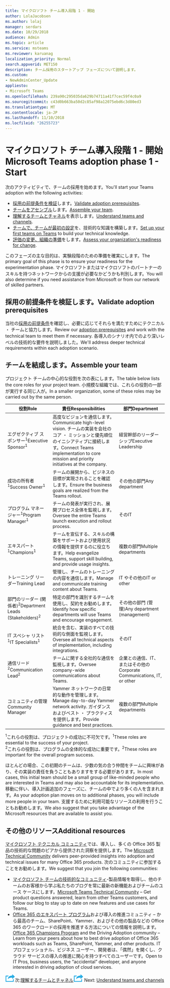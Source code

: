 ```yaml
---
title: マイクロソフト チーム導入段階 1 - 開始
author: LolaJacobsen
ms.author: lolaj
manager: serdars
ms.date: 10/29/2018
audience: Admin
ms.topic: article
ms.service: msteams
ms.reviewer: karuanag
localization_priority: Normal
search.appverid: MET150
description: チーム採用のスタートアップ フェーズについて説明します。
ms.custom:
- NewAdminCenter_Update
appliesto:
- Microsoft Teams
ms.openlocfilehash: 239a90c295035da629b74711a41f7cec59f4c0a9
ms.sourcegitcommit: c43d0b663ba50d2c85af98a12075ebd6c3d80ed3
ms.translationtype: MT
ms.contentlocale: ja-JP
ms.lasthandoff: 11/10/2018
ms.locfileid: "26255723"
---
```

# <a name="microsoft-teams-adoption-phase-1---start"></a><span data-ttu-id="c3f97-103">マイクロソフト チーム導入段階 1 - 開始</span><span class="sxs-lookup"><span data-stu-id="c3f97-103">Microsoft Teams adoption phase 1 - Start</span></span>

<span data-ttu-id="c3f97-104">次のアクティビティで、チームの採用を始めます。</span><span class="sxs-lookup"><span data-stu-id="c3f97-104">You'll start your Teams adoption with the following activities:</span></span>

- <span data-ttu-id="c3f97-105">[採用の前提条件を検証](#validate-adoption-prerequisites)します。</span><span class="sxs-lookup"><span data-stu-id="c3f97-105">[Validate adoption prerequisites](#validate-adoption-prerequisites).</span></span>
- <span data-ttu-id="c3f97-106">[チームをアセンブル](#assemble-your-team)します。</span><span class="sxs-lookup"><span data-stu-id="c3f97-106">[Assemble your team](#assemble-your-team).</span></span>
- <span data-ttu-id="c3f97-107">[理解するチームとチャネル](teams-adoption-understand-teams-and-channels.md)を表示します。</span><span class="sxs-lookup"><span data-stu-id="c3f97-107">[Understand teams and channels](teams-adoption-understand-teams-and-channels.md).</span></span>
- <span data-ttu-id="c3f97-108">[チームで、チームが最初の設定](teams-adoption-your-first-teams.md)を、技術的な知識を構築します。</span><span class="sxs-lookup"><span data-stu-id="c3f97-108">[Set up your first teams on Teams](teams-adoption-your-first-teams.md) to build your technical knowledge.</span></span>
- <span data-ttu-id="c3f97-109">[評価の変更、組織の準備](teams-adoption-assess-readiness.md)をします。</span><span class="sxs-lookup"><span data-stu-id="c3f97-109">[Assess your organization's readiness for change](teams-adoption-assess-readiness.md).</span></span>

<span data-ttu-id="c3f97-110">このフェーズの主な目的は、実験段階のための準備を確実にします。</span><span class="sxs-lookup"><span data-stu-id="c3f97-110">The primary goal of this phase is to ensure your readiness for the experimentation phase.</span></span> <span data-ttu-id="c3f97-111">マイクロソフトまたはマイクロソフトのパートナーのスキルを持つネットワークからの支援が必要なかどうかも判別します。</span><span class="sxs-lookup"><span data-stu-id="c3f97-111">You will also determine if you need assistance from Microsoft or from our network of skilled partners.</span></span>  

## <a name="validate-adoption-prerequisites"></a><span data-ttu-id="c3f97-112">採用の前提条件を検証します。</span><span class="sxs-lookup"><span data-stu-id="c3f97-112">Validate adoption prerequisites</span></span>

<span data-ttu-id="c3f97-113">当社の[採用の前提条件](teams-adoption-get-started.md#adoption-prerequisites)を確認し、必要に応じてそれらを満たすためにテクニカル ・ チームと協力します。</span><span class="sxs-lookup"><span data-stu-id="c3f97-113">Review our [adoption prerequisites](teams-adoption-get-started.md#adoption-prerequisites) and work with the technical team to meet them if necessary.</span></span> <span data-ttu-id="c3f97-114">各導入のシナリオ内でのより深いレベルの技術的な要件を説明しました。</span><span class="sxs-lookup"><span data-stu-id="c3f97-114">We'll address deeper technical requirements within each adoption scenario.</span></span>

## <a name="assemble-your-team"></a><span data-ttu-id="c3f97-115">チームを結成します。</span><span class="sxs-lookup"><span data-stu-id="c3f97-115">Assemble your team</span></span>

<span data-ttu-id="c3f97-116">プロジェクト チームの中心的な役割を次の表にします。</span><span class="sxs-lookup"><span data-stu-id="c3f97-116">The table below lists the core roles for your project team.</span></span> <span data-ttu-id="c3f97-117">小規模な組織では、これらの役割の一部が実行する同じ人が。</span><span class="sxs-lookup"><span data-stu-id="c3f97-117">In a smaller organization, some of these roles may be carried out by the same person.</span></span>

| <span data-ttu-id="c3f97-118">役割</span><span class="sxs-lookup"><span data-stu-id="c3f97-118">Role</span></span> | <span data-ttu-id="c3f97-119">責任</span><span class="sxs-lookup"><span data-stu-id="c3f97-119">Responsibilities</span></span> | <span data-ttu-id="c3f97-120">部門</span><span class="sxs-lookup"><span data-stu-id="c3f97-120">Department</span></span> |
| ---- | ---------------- | ---------- |
| <span data-ttu-id="c3f97-121">エグゼクティブ スポンサー<sup>1</sup></span><span class="sxs-lookup"><span data-stu-id="c3f97-121">Executive Sponsor<sup>1</sup></span></span> | <span data-ttu-id="c3f97-122">高度なビジョンを通信します。</span><span class="sxs-lookup"><span data-stu-id="c3f97-122">Communicate high-level vision.</span></span> <span data-ttu-id="c3f97-123">チームの実装を会社のコア ・ ミッションと優先順位のイニシアティブに接続します。</span><span class="sxs-lookup"><span data-stu-id="c3f97-123">Connect Teams implementation to core mission and priority initiatives at the company.</span></span> | <span data-ttu-id="c3f97-124">経営幹部のリーダーシップ</span><span class="sxs-lookup"><span data-stu-id="c3f97-124">Executive Leadership</span></span> |
| <span data-ttu-id="c3f97-125">成功の所有者<sup>1</sup></span><span class="sxs-lookup"><span data-stu-id="c3f97-125">Success Owner<sup>1</sup></span></span> | <span data-ttu-id="c3f97-126">チームの展開から、ビジネスの目標が実現されることを確認します。</span><span class="sxs-lookup"><span data-stu-id="c3f97-126">Ensure the business goals are realized from the Teams rollout.</span></span> | <span data-ttu-id="c3f97-127">その他の部門</span><span class="sxs-lookup"><span data-stu-id="c3f97-127">Any department</span></span> |
| <span data-ttu-id="c3f97-128">プログラム マネージャー<sup>1</sup></span><span class="sxs-lookup"><span data-stu-id="c3f97-128">Program Manager<sup>1</sup></span></span> | <span data-ttu-id="c3f97-129">チームの発表が実行され、展開プロセス全体を監視します。</span><span class="sxs-lookup"><span data-stu-id="c3f97-129">Oversee the entire Teams launch execution and rollout process.</span></span> | <span data-ttu-id="c3f97-130">その</span><span class="sxs-lookup"><span data-stu-id="c3f97-130">IT</span></span> |
| <span data-ttu-id="c3f97-131">エキスパート<sup>1</sup></span><span class="sxs-lookup"><span data-stu-id="c3f97-131">Champions<sup>1</sup></span></span> | <span data-ttu-id="c3f97-132">チームを宣伝する、スキルの構築をサポートおよび使用状況の情報を提供するのに役立ちます。</span><span class="sxs-lookup"><span data-stu-id="c3f97-132">Help evangelize Teams, support skill building, and provide usage insights.</span></span> | <span data-ttu-id="c3f97-133">複数の部門</span><span class="sxs-lookup"><span data-stu-id="c3f97-133">Multiple departments</span></span> |
| <span data-ttu-id="c3f97-134">トレーニング リーダー</span><span class="sxs-lookup"><span data-stu-id="c3f97-134">Training Lead</span></span> | <span data-ttu-id="c3f97-135">管理し、チームのトレーニングの内容を通信します。</span><span class="sxs-lookup"><span data-stu-id="c3f97-135">Manage and communicate training content about Teams.</span></span> | <span data-ttu-id="c3f97-136">IT やその他の</span><span class="sxs-lookup"><span data-stu-id="c3f97-136">IT or other</span></span> |
| <span data-ttu-id="c3f97-137">部門のリーダー (関係者)<sup>2</sup></span><span class="sxs-lookup"><span data-stu-id="c3f97-137">Department Leads (Stakeholders)<sup>2</sup></span></span> | <span data-ttu-id="c3f97-138">特定の部門を識別するチームを使用し、契約をお勧めします。</span><span class="sxs-lookup"><span data-stu-id="c3f97-138">Identify how specific departments will use Teams and encourage engagement.</span></span> | <span data-ttu-id="c3f97-139">その他の部門 (管理)</span><span class="sxs-lookup"><span data-stu-id="c3f97-139">Any department (management)</span></span> |
| <span data-ttu-id="c3f97-140">IT スペシャ リスト<sup>1</sup></span><span class="sxs-lookup"><span data-stu-id="c3f97-140">IT Specialists<sup>1</sup></span></span> | <span data-ttu-id="c3f97-141">統合を含む、実装のすべての技術的な側面を監視します。</span><span class="sxs-lookup"><span data-stu-id="c3f97-141">Oversee all technical aspects of implementation, including integrations.</span></span> | <span data-ttu-id="c3f97-142">その</span><span class="sxs-lookup"><span data-stu-id="c3f97-142">IT</span></span> |
| <span data-ttu-id="c3f97-143">通信リード<sup>2</sup></span><span class="sxs-lookup"><span data-stu-id="c3f97-143">Communication Lead<sup>2</sup></span></span> | <span data-ttu-id="c3f97-144">チームに関する全社的な通信を監視します。</span><span class="sxs-lookup"><span data-stu-id="c3f97-144">Oversee company-wide communications about Teams.</span></span> | <span data-ttu-id="c3f97-145">企業との通信、IT、またはその他の</span><span class="sxs-lookup"><span data-stu-id="c3f97-145">Corporate Communications, IT, or other</span></span> |
| <span data-ttu-id="c3f97-146">コミュニティの管理</span><span class="sxs-lookup"><span data-stu-id="c3f97-146">Community Manager</span></span> | <span data-ttu-id="c3f97-147">Yammer ネットワークの日常的な動作を管理します。</span><span class="sxs-lookup"><span data-stu-id="c3f97-147">Manage day-to-day Yammer network activity.</span></span> <span data-ttu-id="c3f97-148">ガイダンスおよびベスト ・ プラクティスを提供します。</span><span class="sxs-lookup"><span data-stu-id="c3f97-148">Provide guidance and best practices.</span></span> | <span data-ttu-id="c3f97-149">複数の部門</span><span class="sxs-lookup"><span data-stu-id="c3f97-149">Multiple departments</span></span> |

<span data-ttu-id="c3f97-150"><sup>1</sup>これらの役割は、プロジェクトの成功に不可欠です。</span><span class="sxs-lookup"><span data-stu-id="c3f97-150"><sup>1</sup>These roles are essential to the success of your project.</span></span></br>
<span data-ttu-id="c3f97-151"><sup>2</sup>これらの役割は、プログラムの全体的な成功に重要です。</span><span class="sxs-lookup"><span data-stu-id="c3f97-151"><sup>2</sup>These roles are important for the overall program success.</span></span>

<span data-ttu-id="c3f97-152">ほとんどの場合、この初期のチームは、少数の気の合う仲間をチームに興味があり、その実装の責任を負うこともありますをする必要があります。</span><span class="sxs-lookup"><span data-stu-id="c3f97-152">In most cases, this initial team should be a small group of like-minded people who are interested in Teams and may also be accountable for its implementation.</span></span> <span data-ttu-id="c3f97-153">移動に伴い、導入計画追加のフェーズに、チームの中でより多くの人を含まれます。</span><span class="sxs-lookup"><span data-stu-id="c3f97-153">As your adoption plan moves on to additional phases, you will include more people in your team.</span></span> <span data-ttu-id="c3f97-154">支援するために利用可能なリソースの利用を行うこともお勧めします。</span><span class="sxs-lookup"><span data-stu-id="c3f97-154">We also suggest that you take advantage of the Microsoft resources that are available to assist you.</span></span> 

## <a name="additional-resources"></a><span data-ttu-id="c3f97-155">その他のリソース</span><span class="sxs-lookup"><span data-stu-id="c3f97-155">Additional resources</span></span>

<span data-ttu-id="c3f97-156">[マイクロソフト テクニカル コミュニティ](https://aka.ms/TechCommunity)では、導入し、多くの Office 365 製品の技術的な問題のピアから提供された洞察を提供します。</span><span class="sxs-lookup"><span data-stu-id="c3f97-156">The [Microsoft Technical Community](https://aka.ms/TechCommunity) delivers peer-provided insights into adoption and technical issues for many Office 365 products.</span></span> <span data-ttu-id="c3f97-157">次のコミュニティに参加することをお勧めします。</span><span class="sxs-lookup"><span data-stu-id="c3f97-157">We suggest that you join the following communities:</span></span>

- <span data-ttu-id="c3f97-158">[マイクロソフト チームの技術的なコミュニティ](https://aka.ms/TeamsCommunity)-製品情報を取得し、他のチームのお客様から学ぶ私たちのブログを常に最新の新機能およびチームのユース ケースにします。</span><span class="sxs-lookup"><span data-stu-id="c3f97-158">[Microsoft Teams Technical Community](https://aka.ms/TeamsCommunity) – Get product questions answered, learn from other Teams customers, and follow our blog to stay up to date on new features and use cases for Teams.</span></span> 
- <span data-ttu-id="c3f97-159">[Office 365 のエキスパート プログラム](https://aka.ms/O365Champions)および導入の推進コミュニティ – から最高のチーム、SharePoint、Yammer、およびその他の製品などの Office 365 のワークロードの採用を推進する方法についての情報を説明します。</span><span class="sxs-lookup"><span data-stu-id="c3f97-159">[Office 365 Champions Program](https://aka.ms/O365Champions) and the Driving Adoption community – Learn from your peers about how to best drive adoption of Office 365 workloads such as Teams, SharePoint, Yammer, and other products.</span></span> <span data-ttu-id="c3f97-160">IT プロフェッショナル、ビジネス ユーザー、開発者は、「偶然」を開くし、クラウド サービスの導入の推進に関心を持つすべてのユーザーです。</span><span class="sxs-lookup"><span data-stu-id="c3f97-160">Open to IT Pros, business users, the “accidental” developer, and anyone interested in driving adoption of cloud services.</span></span>  


<span data-ttu-id="c3f97-161">![次の手順を実行アイコン](media/teams-adoption-next-icon.png)次:[理解するチームとチャネル](teams-adoption-understand-teams-and-channels.md)</span><span class="sxs-lookup"><span data-stu-id="c3f97-161">![Next Steps icon](media/teams-adoption-next-icon.png) Next: [Understand teams and channels](teams-adoption-understand-teams-and-channels.md)</span></span>